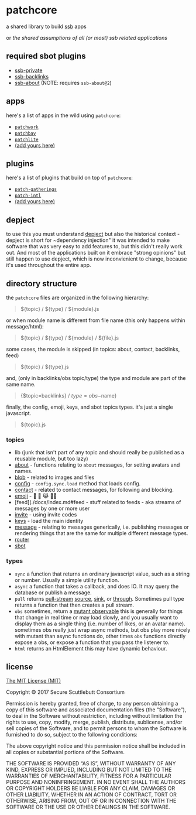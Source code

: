 # patchcore

a shared library to build [ssb](https://scuttlebot.io) apps

or _the shared assumptions of all (or most) ssb related applications_


## required sbot plugins

- [ssb-private](https://github.com/ssbc/ssb-private)
- [ssb-backlinks](https://github.com/ssbc/ssb-backlinks)
- [ssb-about](https://github.com/ssbc/ssb-about) (NOTE: requires `ssb-about@2`)

## apps

here's a list of apps in the wild using `patchcore`:

- [`patchwork`](https://github.com/ssbc/patchwork)
- [`patchbay`](https://github.com/ssbc/patchbay)
- [`patchlite`](https://github.com/ssbc/patchlite)
- [(add yours here)](https://github.com/ssbc/patchcore/edit/master/README.md)

## plugins

here's a list of plugins that build on top of `patchcore`:

- [`patch-gatherings`](https://github.com/pietgeursen/patch-gatherings)
- [`patch-intl`](https://github.com/ssbc/patch-intl)
- [(add yours here)](https://github.com/ssbc/patchcore/edit/master/README.md)

## depject

to use this you must understand [depject](https://github.com/depject/depject)
but also the historical context - depject is short for ~dependency injection"
it was intended to make software that was very easy to add features to,
but this didn't really work out. And most of the applications built on it
embrace "strong opinions" but still happen to use depject, which is now inconvienient
to change, because it's used throughout the entire app.

## directory structure

the `patchcore` files are organized in the following hierarchy:

> ${topic} / ${type} / ${module}.js

or when module name is different from file name (this only happens within message/html):

> ${topic} / ${type} / ${module} / ${file}.js

some cases, the module is skipped (in topics: about, contact, backlinks, feed)

> ${topic} / ${type}.js

and, (only in backlinks/obs topic/type) the type and module are part of the same name.

> {$topic=backlinks} / ${type=obs}-$name}

finally, the config, emoji, keys, and sbot topics types. it's just a single javascript.

> ${topic}.js

### topics

- lib (junk that isn't part of any topic and should really be published as a reusable module, but too lazy)
- [about](./docs/index.md#about) - functions relating to `about` messages, for setting avatars and names.
- [blob](./docs/index.md#blob) - related to images and files
- [config](./docs/index.md#config) - `config.sync.load` method that loads config.
- [contact](./docs/index.md#contact) - related to contact messages, for following and blocking.
- [emoji](./docs/index.md#emoji) - :dancer: :tada: :joy_cat: :haircut_woman:
- [feed](./docs/index.md#feed - stuff related to feeds - aka streams of messages by one or more user
- [invite](./docs/index.md#invite) - using invite codes
- [keys](./docs/index.md#keys) - load the main identity
- [message](./docs/index.md#message) - relating to messages generically, i.e. publishing messages or rendering things that are the same for multiple different message types.
- [router](./docs/index.md#router)
- [sbot](./sbot/index.md#sbot)

### types

- `sync` a function that returns an ordinary javascript value, such as a string or number. Usually a simple utility function.
- `async` a function that takes a callback, and does IO. It may query the database or publish a message.
- `pull` returns [pull-stream](https://github.com/pull-stream/pull-stream) [source](https://github.com/pull-stream/pull-stream#source-readable-stream-that-produces-values), [sink](https://github.com/pull-stream/pull-stream#sink-reader-or-writable-stream-that-consumes-values), or [through](https://github.com/pull-stream/pull-stream#through). Sometimes pull type returns a function that then creates a pull stream.
- `obs` sometimes, return a [mutant observable](https://github.com/mmckegg/mutant#readme) this is generally for things that change in real time or may load slowly, and you usually want to display them as a single thing (i.e. number of likes, or an avatar name). sometimes obs really just wrap async methods, but obs play more nicely with mutant than async functions do, other times `obs` functions directly expose a obs, or expose a function that you pass the listener to.  
- `html` returns an HtmlElement this may have dynamic behaviour.

## license

[The MIT License (MIT)](https://mit-license.org/)

Copyright © 2017 Secure Scuttlebutt Consortium

Permission is hereby granted, free of charge, to any person obtaining a copy of this software and associated documentation files (the “Software”), to deal in the Software without restriction, including without limitation the rights to use, copy, modify, merge, publish, distribute, sublicense, and/or sell copies of the Software, and to permit persons to whom the Software is furnished to do so, subject to the following conditions:

The above copyright notice and this permission notice shall be included in all copies or substantial portions of the Software.

THE SOFTWARE IS PROVIDED “AS IS”, WITHOUT WARRANTY OF ANY KIND, EXPRESS OR IMPLIED, INCLUDING BUT NOT LIMITED TO THE WARRANTIES OF MERCHANTABILITY, FITNESS FOR A PARTICULAR PURPOSE AND NONINFRINGEMENT. IN NO EVENT SHALL THE AUTHORS OR COPYRIGHT HOLDERS BE LIABLE FOR ANY CLAIM, DAMAGES OR OTHER LIABILITY, WHETHER IN AN ACTION OF CONTRACT, TORT OR OTHERWISE, ARISING FROM, OUT OF OR IN CONNECTION WITH THE SOFTWARE OR THE USE OR OTHER DEALINGS IN THE SOFTWARE.


